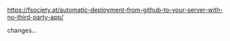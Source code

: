 https://fsociety.at/automatic-deployment-from-github-to-your-server-with-no-third-party-app/

changes...